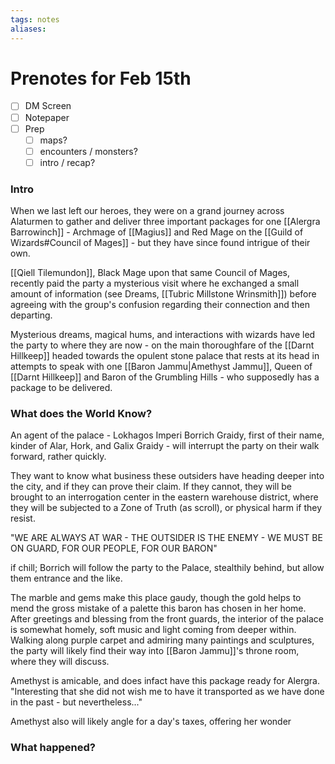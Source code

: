 ```yaml
---
tags: notes
aliases:
---
```


# Prenotes for Feb 15th
- [ ] DM Screen
- [ ] Notepaper
- [ ] Prep
	- [ ] maps?
	- [ ] encounters / monsters?
	- [ ] intro / recap?

### Intro

When we last left our heroes, they were on a grand journey across Alaturmen to gather and deliver three important packages for one [[Alergra Barrowinch]] - Archmage of [[Magius]] and Red Mage on the [[Guild of Wizards#Council of Mages]] - but they have since found intrigue of their own. 

[[Qiell Tilemundon]], Black Mage upon that same Council of Mages, recently paid the party a mysterious visit where he exchanged a small amount of information (see Dreams, [[Tubric Millstone Wrinsmith]]) before agreeing with the group's confusion regarding their connection and then departing.

Mysterious dreams, magical hums, and interactions with wizards have led the party to where they are now - on the main thoroughfare of the [[Darnt Hillkeep]] headed towards the opulent stone palace that rests at its head in attempts to speak with one [[Baron Jammu|Amethyst Jammu]], Queen of [[Darnt Hillkeep]] and Baron of the Grumbling Hills - who supposedly has a package to be delivered.

### What does the World Know?

An agent of the palace - Lokhagos Imperi Borrich Graidy, first of their name, kinder of Alar, Hork, and Galix Graidy - will interrupt the party on their walk forward, rather quickly.

They want to know what business these outsiders have heading deeper into the city, and if they can prove their claim. If they cannot, they will be brought to an interrogation center in the eastern warehouse district, where they will be subjected to a Zone of Truth (as scroll), or physical harm if they resist.

"WE ARE ALWAYS AT WAR - THE OUTSIDER IS THE ENEMY - WE MUST BE ON GUARD, FOR OUR PEOPLE, FOR OUR BARON"


if chill;
Borrich will follow the party to the Palace, stealthily behind, but allow them entrance and the like.

The marble and gems make this place gaudy, though the gold helps to mend the gross mistake of a palette this baron has chosen in her home. After greetings and blessing from the front guards, the interior of the palace is somewhat homely, soft music and light coming from deeper within. Walking along purple carpet and admiring many paintings and sculptures, the party will likely find their way into [[Baron Jammu]]'s throne room, where they will discuss.

Amethyst is amicable, and does infact have this package ready for Alergra. "Interesting that she did not wish me to have it transported as we have done in the past - but nevertheless..."

Amethyst also will likely angle for a day's taxes, offering her wonder

### What happened?